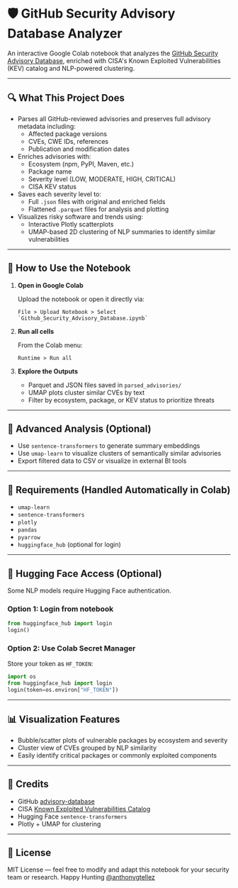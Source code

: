 # 🛡️ GitHub Security Advisory Database Analyzer

An interactive Google Colab notebook that analyzes the [GitHub Security Advisory Database](https://github.com/github/advisory-database), enriched with CISA's Known Exploited Vulnerabilities (KEV) catalog and NLP-powered clustering.

---

## 🔍 What This Project Does

- Parses all GitHub-reviewed advisories and preserves full advisory metadata including:
  - Affected package versions
  - CVEs, CWE IDs, references
  - Publication and modification dates
- Enriches advisories with:
  - Ecosystem (npm, PyPI, Maven, etc.)
  - Package name
  - Severity level (LOW, MODERATE, HIGH, CRITICAL)
  - CISA KEV status
- Saves each severity level to:
  - Full `.json` files with original and enriched fields
  - Flattened `.parquet` files for analysis and plotting
- Visualizes risky software and trends using:
  - Interactive Plotly scatterplots
  - UMAP-based 2D clustering of NLP summaries to identify similar vulnerabilities

---

## 🚀 How to Use the Notebook

1. **Open in Google Colab**

   Upload the notebook or open it directly via:
   ```
   File > Upload Notebook > Select `Github_Security_Advisory_Database.ipynb`
   ```

2. **Run all cells**

   From the Colab menu:
   ```
   Runtime > Run all
   ```

3. **Explore the Outputs**

   - Parquet and JSON files saved in `parsed_advisories/`
   - UMAP plots cluster similar CVEs by text
   - Filter by ecosystem, package, or KEV status to prioritize threats

---

## 🧠 Advanced Analysis (Optional)

- Use `sentence-transformers` to generate summary embeddings
- Use `umap-learn` to visualize clusters of semantically similar advisories
- Export filtered data to CSV or visualize in external BI tools

---

## 🔬 Requirements (Handled Automatically in Colab)

- `umap-learn`
- `sentence-transformers`
- `plotly`
- `pandas`
- `pyarrow`
- `huggingface_hub` (optional for login)

---

## 🔐 Hugging Face Access (Optional)

Some NLP models require Hugging Face authentication.

### Option 1: Login from notebook
```python
from huggingface_hub import login
login()
```

### Option 2: Use Colab Secret Manager
Store your token as `HF_TOKEN`:
```python
import os
from huggingface_hub import login
login(token=os.environ["HF_TOKEN"])
```

---

## 📊 Visualization Features

- Bubble/scatter plots of vulnerable packages by ecosystem and severity
- Cluster view of CVEs grouped by NLP similarity
- Easily identify critical packages or commonly exploited components

---

## 🤝 Credits

- GitHub [advisory-database](https://github.com/github/advisory-database)
- CISA [Known Exploited Vulnerabilities Catalog](https://www.cisa.gov/known-exploited-vulnerabilities-catalog)
- Hugging Face `sentence-transformers`
- Plotly + UMAP for clustering

---

## 📄 License

MIT License — feel free to modify and adapt this notebook for your security team or research. Happy Hunting [@anthonygtellez](anthonygtellez.github.io)
